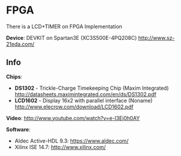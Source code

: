 # FPGA
There is a LCD+TIMER on FPGA Implementation

**Device**: DEVKIT on Spartan3E (XC3S500E-4PQ208C)
	http://www.sz-21eda.com/

## Info

**Chips**: 
* **DS1302**  - Trickle-Charge Timekeeping Chip (Maxim Integrated)
        http://datasheets.maximintegrated.com/en/ds/DS1302.pdf
* **LCD1602** - Display 16x2 with parallel interface (Noname)
        http://www.elecrow.com/download/LCD1602.pdf
 
**Video**: http://www.youtube.com/watch?v=e-I3Ej0h0AY

**Software**:
* Aldec Active-HDL 9.3: 
	https://www.aldec.com/
* Xilinx ISE 14.7: 
	http://www.xilinx.com/
